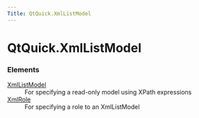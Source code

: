```yaml
---
Title: QtQuick.XmlListModel
---
```


# QtQuick.XmlListModel


<h3>Elements</h3>
<dl>

<dt><a href="QtQuick.XmlListModel.XmlListModel.md">XmlListModel</a></dt><dd>For specifying a read-only model using XPath expressions </dd>

<dt><a href="QtQuick.XmlListModel.XmlRole.md">XmlRole</a></dt><dd>For specifying a role to an XmlListModel </dd>

</dl>
